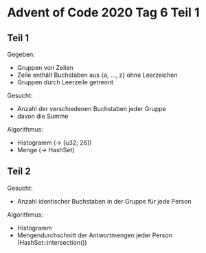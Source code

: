 # Advent of Code 2020 Tag 6 Teil 1

## Teil 1

Gegeben:

- Gruppen von Zeilen
- Zeile enthält Buchstaben aus {a, ..., z} ohne Leerzeichen
- Gruppen durch Leerzeile getrennt

Gesucht:

- Anzahl der verschiedenen Buchstaben jeder Gruppe
- davon die Summe

Algorithmus:

- Histogramm (-> [u32; 26])
- Menge (-> HashSet)

## Teil 2

Gesucht:
- Anzahl identischer Buchstaben in der Gruppe für jede Person

Algorithmus:

- Histogramm
- Mengendurchschnitt der Antwortmengen jeder Person (HashSet::intersection())
